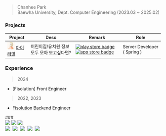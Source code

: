 > Chanhee Park   
> Baewha University, Dept. Computer Engineering (2023.03 ~ 2025.02)

### Projects

| Project | Desc | Remark | Role |
|------|---|---|----|
| <img src="iluvit.png"  width="24px" height="24px" /> [아이러빗](https://github.com/dltjdn/iluvit-backend) | 어린이집/유치원 정보 모두 모아 보고싶다면? |[![play store badge](http://img.shields.io/badge/Play%20Store-414141?style=flat-square&logo=google-play&link=https://play.google.com/store/apps/details)](https://play.google.com/store/apps/details?id=com.iluvit.app&hl=ko-KR) [![app store badge](http://img.shields.io/badge/App%20Store-0D96F6?logoColor=white&style=flat-square&logo=appstore)](https://apps.apple.com/kr/app/%EC%95%84%EC%9D%B4%EB%9F%AC%EB%B9%97/id6450625509)| Server Developer ( Spring ) |

### Experience
> 2024
* [Fisolution] Front Engineer
> 2022, 2023
* [Fisolution](http://www.fisolution.co.kr/index#SOFTWARE) Backend Engineer
</h2>
### 
<br>
<div>
    <img src="https://img.shields.io/badge/SpringBoot-6DB33F?style=flat-square&logo=SpringBoot&logoColor=white"/> <img src="https://img.shields.io/badge/Node.js-339933?style=flat-square&logo=Node.js&logoColor=white"/> <img src="https://img.shields.io/badge/Express-000000?style=flat-square&logo=Express&logoColor=white"/>
<br/>
    <img src="https://img.shields.io/badge/HTML5-E34F26?style=flat-square&logo=HTML5&logoColor=white"/></a>&nbsp;
    <img src="https://img.shields.io/badge/CSS3-1572B6?style=flat-square&logo=CSS3&logoColor=white"/></a>&nbsp;
    <img src="https://img.shields.io/badge/JavaScript-F7DF1E?style=flat-square&logo=JavaScript&logoColor=white"/></a>&nbsp;
    <img src="https://img.shields.io/badge/React-61DAFB?style=flat-square&logo=React&logoColor=white"/></a>&nbsp;
    <img src="https://img.shields.io/badge/StyledComponents-DB7093?style=flat-square&logo=styled-components&logoColor=white"/></a>&nbsp;
</div>
<br>

